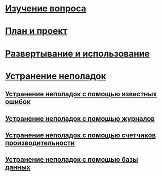 # [Изучение вопроса](/advanced-threat-analytics/understand-explore/what-is-ata)
# [План и проект](/advanced-threat-analytics/plan-design/ata-capacity-planning)
# [Развертывание и использование](/advanced-threat-analytics/deploy-use/install-ata)
# [Устранение неполадок](troubleshooting-ata-using-logs.md)
## [Устранение неполадок с помощью известных ошибок](troubleshooting-ata-known-errors.md)
## [Устранение неполадок с помощью журналов](troubleshooting-ata-using-logs.md)
## [Устранение неполадок с помощью счетчиков производительности](troubleshooting-ata-using-perf-counters.md)
## [Устранение неполадок с помощью базы данных](troubleshooting-ata-using-ata-database.md)


<!--HONumber=Jun16_HO5-->


